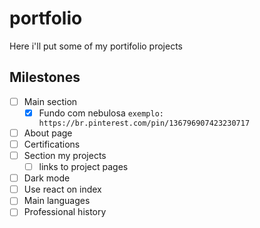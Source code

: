# portfolio
Here i'll put some of my portifolio projects

## Milestones
- [ ] Main section
  - [x] Fundo com nebulosa
  `exemplo: https://br.pinterest.com/pin/136796907423230717`
- [ ] About page
- [ ] Certifications
- [ ] Section my projects
  - [ ] links to project pages
- [ ] Dark mode
- [ ] Use react on index
- [ ] Main languages
- [ ] Professional history
